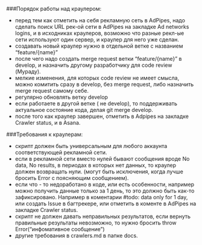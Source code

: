 ###Порядок работы над краулером:

* перед тем как отметить на себя рекламную сеть в AdPipes, надо сделать поиск URL рек-ой сети в AdPipes на закладке
  Ad networks logins, и  в исходниках краулеров, возможно что разные рекл-ые сети используют один сервер,
  и краулер для него уже сделан.
* создавать новый краулер нужно в отдельной ветке с названием  “feature/{name}”
* после чего надо  создать merge request ветки “feature/{name}” в develop,
  и назначить другому разработчику для code review (Мураду).
* мелкие изменения, для которых сode review не имеет смысла,  можно комитить сразу в develop, без merge request,
  либо назначить  merge request самому себе.
* регулярно обновлять ветку develop
* если работаете в другой ветке ( не develop), то поддерживать актуальное состояние кода, делая  git merge develop.
* после того как краулер завершен, отметить в Adpipes на закладке Crawler status, и в Asana.


###Требования к краулерам:

* скрипт должен быть универсальным для любого аккаунта соответствующей рекламной сети.
* если в рекламной сети  вместо нулей бывают сообщения вроде No data, No results, в периодах в которых нет данных,
  то краулер должен возвращать нули. (могут быть исключения, когда лучше бросить Error c поясняющим сообщением).
* если что - то недоработано в коде, или есть особенности, например можно получить  данные только за 1 день,
  то это должно быть как-то зафиксировано. Например в коментарии #todo: data only for 1 day, или создать Issue в багтрекере,
  или отметить в коменте в AdPipes на закладке Crawler status.
* скрипт не должен давать неправильных результатов, если вернуть правильные результаты невозможно,
  то нужно бросить throw Error(“инфомативное сообщение”)
* другие требования в crawlers.md в папке docs.